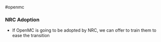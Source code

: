 #openmc 
### NRC Adoption
  - If OpenMC is going to be adopted by NRC, we can offer to train them to ease the transition